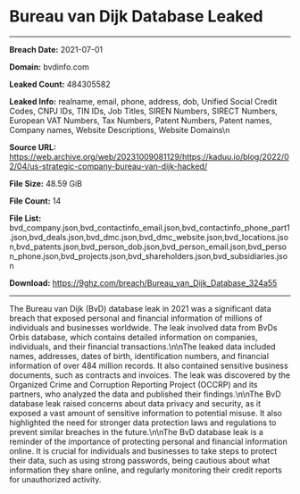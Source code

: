 # Bureau van Dijk Database Leaked

------------
**Breach Date:** 2021-07-01

**Domain:** bvdinfo.com

**Leaked Count:** 484305582

**Leaked Info:** realname, email, phone, address, dob, Unified Social Credit Codes, CNPJ IDs, TIN IDs, Job Titles, SIREN Numbers, SIRECT Numbers, European VAT Numbers, Tax Numbers, Patent Numbers, Patent names, Company names, Website Descriptions, Website Domains\n

**Source URL:** https://web.archive.org/web/20231009081129/https://kaduu.io/blog/2022/02/04/us-strategic-company-bureau-van-dijk-hacked/

**File Size:** 48.59 GiB

**File Count:** 14

**File List:** bvd_company.json,bvd_contactinfo_email.json,bvd_contactinfo_phone_part1.json,bvd_deals.json,bvd_dmc.json,bvd_dmc_website.json,bvd_locations.json,bvd_patents.json,bvd_person_dob.json,bvd_person_email.json,bvd_person_phone.json,bvd_projects.json,bvd_shareholders.json,bvd_subsidiaries.json

**Download:** https://9ghz.com/breach/Bureau_van_Dijk_Database_324a55

------------
The Bureau van Dijk (BvD) database leak in 2021 was a significant data breach that exposed personal and financial information of millions of individuals and businesses worldwide. The leak involved data from BvDs Orbis database, which contains detailed information on companies, individuals, and their financial transactions.\n\nThe leaked data included names, addresses, dates of birth, identification numbers, and financial information of over 484 million records. It also contained sensitive business documents, such as contracts and invoices. The leak was discovered by the Organized Crime and Corruption Reporting Project (OCCRP) and its partners, who analyzed the data and published their findings.\n\nThe BvD database leak raised concerns about data privacy and security, as it exposed a vast amount of sensitive information to potential misuse. It also highlighted the need for stronger data protection laws and regulations to prevent similar breaches in the future.\n\nThe BvD database leak is a reminder of the importance of protecting personal and financial information online. It is crucial for individuals and businesses to take steps to protect their data, such as using strong passwords, being cautious about what information they share online, and regularly monitoring their credit reports for unauthorized activity.
